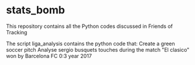 # stats_bomb
This repository contains all the Python codes discussed in Friends of Tracking

The script liga_analysis contains the python code that:
Create a green soccer pitch
Analyse sergio busquets touches during the match "El clasico" won by Barcelona FC 0:3 year 2017
